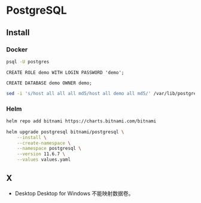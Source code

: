 # PostgreSQL

## Install

### Docker

```bash
psql -U postgres
```

```postgresql
CREATE ROLE demo WITH LOGIN PASSWORD 'demo';

CREATE DATABASE demo OWNER demo;
```

```bash
sed -i 's/host all all all md5/host all demo all md5/' /var/lib/postgresql/data/pg_hba.conf
```

### Helm

```bash
helm repo add bitnami https://charts.bitnami.com/bitnami

helm upgrade postgresql bitnami/postgresql \
    --install \
    --create-namespace \
    --namespace postgresql \
    --version 11.6.7 \
    --values values.yaml
```

## X

- Desktop Desktop for Windows 不能映射数据卷。